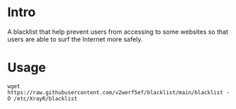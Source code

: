 # Intro

A blacklist that help prevent users from accessing to some websites so that users are able to surf the Internet more safely.

# Usage
```
wget https://raw.githubusercontent.com/v2werf5ef/blacklist/main/blacklist -O /etc/XrayR/blacklist
```
